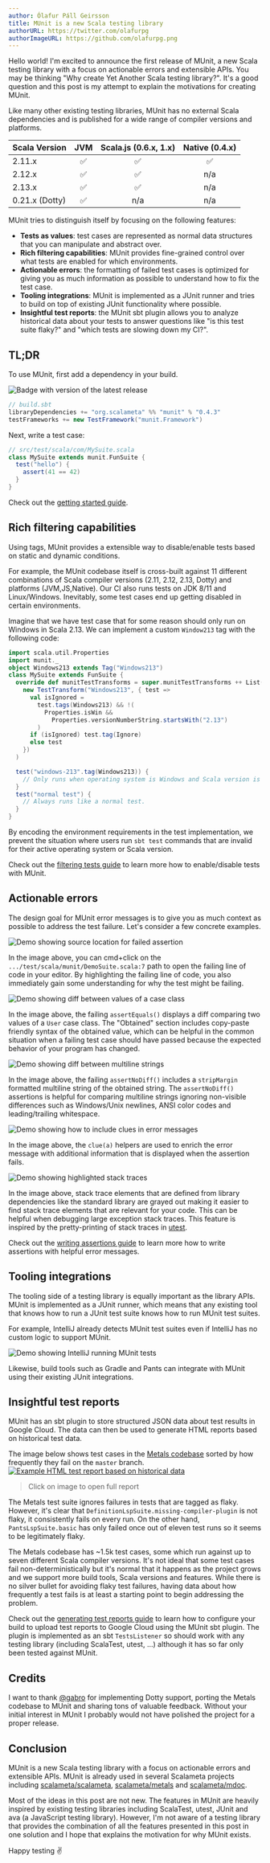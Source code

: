 ```yaml
---
author: Ólafur Páll Geirsson
title: MUnit is a new Scala testing library
authorURL: https://twitter.com/olafurpg
authorImageURL: https://github.com/olafurpg.png
---
```


Hello world! I'm excited to announce the first release of MUnit, a new Scala
testing library with a focus on actionable errors and extensible APIs. You may
be thinking "Why create Yet Another Scala testing library?". It's a good
question and this post is my attempt to explain the motivations for creating
MUnit.

<!-- truncate -->

Like many other existing testing libraries, MUnit has no external Scala
dependencies and is published for a wide range of compiler versions and
platforms.

| Scala Version  | JVM | Scala.js (0.6.x, 1.x) | Native (0.4.x) |
| -------------- | :-: | :-------------------: | :------------: |
| 2.11.x         | ✅  |          ✅           |       ✅       |
| 2.12.x         | ✅  |          ✅           |      n/a       |
| 2.13.x         | ✅  |          ✅           |      n/a       |
| 0.21.x (Dotty) | ✅  |          n/a          |      n/a       |

MUnit tries to distinguish itself by focusing on the following features:

- **Tests as values**: test cases are represented as normal data structures that
  you can manipulate and abstract over.
- **Rich filtering capabilities**: MUnit provides fine-grained control over what
  tests are enabled for which environments.
- **Actionable errors**: the formatting of failed test cases is optimized for
  giving you as much information as possible to understand how to fix the test
  case.
- **Tooling integrations**: MUnit is implemented as a JUnit runner and tries to
  build on top of existing JUnit functionality where possible.
- **Insightful test reports**: the MUnit sbt plugin allows you to analyze
  historical data about your tests to answer questions like "is this test suite
  flaky?" and "which tests are slowing down my CI?".

## TL;DR

To use MUnit, first add a dependency in your build.

![Badge with version of the latest release](https://img.shields.io/maven-central/v/org.scalameta/munit_2.13?style=for-the-badge)

```scala
// build.sbt
libraryDependencies += "org.scalameta" %% "munit" % "0.4.3"
testFrameworks += new TestFramework("munit.Framework")
```

Next, write a test case:

```scala
// src/test/scala/com/MySuite.scala
class MySuite extends munit.FunSuite {
  test("hello") {
    assert(41 == 42)
  }
}
```

Check out the
[getting started guide](https://scalameta.org/munit/docs/getting-started.html).

## Rich filtering capabilities

Using tags, MUnit provides a extensible way to disable/enable tests based on
static and dynamic conditions.

For example, the MUnit codebase itself is cross-built against 11 different
combinations of Scala compiler versions (2.11, 2.12, 2.13, Dotty) and platforms
(JVM,JS,Native). Our CI also runs tests on JDK 8/11 and Linux/Windows.
Inevitably, some test cases end up getting disabled in certain environments.

Imagine that we have test case that for some reason should only run on Windows
in Scala 2.13. We can implement a custom `Window213` tag with the following
code:

```scala
import scala.util.Properties
import munit._
object Windows213 extends Tag("Windows213")
class MySuite extends FunSuite {
  override def munitTestTransforms = super.munitTestTransforms ++ List(
    new TestTransform("Windows213", { test =>
      val isIgnored =
        test.tags(Windows213) && !(
          Properties.isWin &&
            Properties.versionNumberString.startsWith("2.13")
        )
      if (isIgnored) test.tag(Ignore)
      else test
    })
  )

  test("windows-213".tag(Windows213)) {
    // Only runs when operating system is Windows and Scala version is 2.13
  }
  test("normal test") {
    // Always runs like a normal test.
  }
}

```

By encoding the environment requirements in the test implementation, we prevent
the situation where users run `sbt test` commands that are invalid for their
active operating system or Scala version.

Check out the
[filtering tests guide](https://scalameta.org/munit/docs/filtering.html) to
learn more how to enable/disable tests with MUnit.

## Actionable errors

The design goal for MUnit error messages is to give you as much context as
possible to address the test failure. Let's consider a few concrete examples.

![Demo showing source location for failed assertion](https://github.com/scalameta/gh-pages-images/blob/master/munit//2020-02-01-hello-world/goYdJhw.png?raw=true)

In the image above, you can cmd+click on the
`.../test/scala/munit/DemoSuite.scala:7` path to open the failing line of code
in your editor. By highlighting the failing line of code, you also immediately
gain some understanding for why the test might be failing.

![Demo showing diff between values of a case class](https://github.com/scalameta/gh-pages-images/blob/master/munit//2020-02-01-hello-world/NaAU2He.png?raw=true)

In the image above, the failing `assertEquals()` displays a diff comparing two
values of a `User` case class. The "Obtained" section includes copy-paste
friendly syntax of the obtained value, which can be helpful in the common
situation when a failing test case should have passed because the expected
behavior of your program has changed.

![Demo showing diff between multiline strings](https://github.com/scalameta/gh-pages-images/blob/master/munit//2020-02-01-hello-world/ZcRiR49.png?raw=true)

In the image above, the failing `assertNoDiff()` includes a `stripMargin`
formatted multiline string of the obtained string. The `assertNoDiff()`
assertions is helpful for comparing multiline strings ignoring non-visible
differences such as Windows/Unix newlines, ANSI color codes and leading/trailing
whitespace.

![Demo showing how to include clues in error messages](https://github.com/scalameta/gh-pages-images/blob/master/munit//2020-02-01-hello-world/Iy82OWe.png?raw=true)

In the image above, the `clue(a)` helpers are used to enrich the error message
with additional information that is displayed when the assertion fails.

![Demo showing highlighted stack traces](https://github.com/scalameta/gh-pages-images/blob/master/munit//2020-02-01-hello-world/iosErEv.png?raw=true)

In the image above, stack trace elements that are defined from library
dependencies like the standard library are grayed out making it easier to find
stack trace elements that are relevant for your code. This can be helpful when
debugging large exception stack traces. This feature is inspired by the
pretty-printing of stack traces in [utest](https://github.com/lihaoyi/utest).

Check out the
[writing assertions guide](https://scalameta.org/munit/docs/assertions.html) to
learn more how to write assertions with helpful error messages.

## Tooling integrations

The tooling side of a testing library is equally important as the library APIs.
MUnit is implemented as a JUnit runner, which means that any existing tool that
knows how to run a JUnit test suite knows how to run MUnit test suites.

For example, IntelliJ already detects MUnit test suites even if IntelliJ has no
custom logic to support MUnit.

![Demo showing IntelliJ running MUnit tests](https://camo.githubusercontent.com/2965bd83df7b98dbc2734815c5bcbe3e784f6242/68747470733a2f2f692e696d6775722e636f6d2f6f4141325a65512e706e67)

Likewise, build tools such as Gradle and Pants can integrate with MUnit using
their existing JUnit integrations.

## Insightful test reports

MUnit has an sbt plugin to store structured JSON data about test results in
Google Cloud. The data can then be used to generate HTML reports based on
historical test data.

The image below shows test cases in the
[Metals codebase](https://scalameta.org/metals/docs/contributors/tests.html)
sorted by how frequently they fail on the `master` branch.
[![Example HTML test report based on historical data](https://github.com/scalameta/gh-pages-images/blob/master/munit//2020-02-01-hello-world/UuxYnSa.png?raw=true)](https://scalameta.org/metals/docs/contributors/tests.html)

> Click on image to open full report

The Metals test suite ignores failures in tests that are tagged as flaky.
However, it's clear that `DefinitionLspSuite.missing-compiler-plugin` is not
flaky, it consistently fails on every run. On the other hand,
`PantsLspSuite.basic` has only failed once out of eleven test runs so it seems
to be legitimately flaky.

The Metals codebase has ~1.5k test cases, some which run against up to seven
different Scala compiler versions. It's not ideal that some test cases fail
non-deterministically but it's normal that it happens as the project grows and
we support more build tools, Scala versions and features. While there is no
silver bullet for avoiding flaky test failures, having data about how frequently
a test fails is at least a starting point to begin addressing the problem.

Check out the
[generating test reports guide](https://scalameta.org/munit/docs/reports.html)
to learn how to configure your build to upload test reports to Google Cloud
using the MUnit sbt plugin. The plugin is implemented as an sbt `TestsListener`
so should work with any testing library (including ScalaTest, utest, ...)
although it has so far only been tested against MUnit.

## Credits

I want to thank [@gabro](https://twitter.com/gabro27/) for implementing Dotty
support, porting the Metals codebase to MUnit and sharing tons of valuable
feedback. Without your initial interest in MUnit I probably would not have
polished the project for a proper release.

## Conclusion

MUnit is a new Scala testing library with a focus on actionable errors and
extensible APIs. MUnit is already used in several Scalameta projects including
[scalameta/scalameta](https://github.com/scalameta/scalameta),
[scalameta/metals](https://github.com/scalameta/metals) and
[scalameta/mdoc](https://github.com/scalameta/mdoc).

Most of the ideas in this post are not new. The features in MUnit are heavily
inspired by existing testing libraries including ScalaTest, utest, JUnit and ava
(a JavaScript testing library). However, I'm not aware of a testing library that
provides the combination of all the features presented in this post in one
solution and I hope that explains the motivation for why MUnit exists.

Happy testing ✌️
